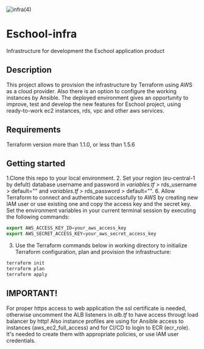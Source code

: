 ![infra(4)](https://github.com/yurkooo97/infra-app/assets/43648928/1d331e7e-0e86-4fb9-87e4-679587f49893)
# Eschool-infra
Infrastructure for development the Eschool application product
## Description
This project allows to provision the infrastructure by Terraform using AWS as a cloud provider. Also there is an option to configure the working instances by Ansible. The deployed environment gives an opportunity to improve, test and develop the new features for Eschool project, using ready-to-work ec2 instances, rds, vpc and other aws services.
## Requirements
Terraform version more than 1.1.0, or less than 1.5.6

## Getting started
1.Clone this repo to your local environment.
2. Set your region (eu-central-1 by defult) database username and password in _variables.tf_ > rds_username > default="" and _variables.tf_ > rds_password > default="".
6. Allow Terraform to connect and authenticate successfully to AWS by creating new IAM user or use existing one and copy the access key and the secret key. Set the environment variables in your current terminal session by executing the following commands:
   
```ts
export AWS_ACCESS_KEY_ID=your_aws_access_key
export AWS_SECRET_ACCESS_KEY=your_aws_secret_access_key
```

3. Use the Terraform commands below in working directory to initialize Terraform configuration, plan and provision the infrastructure:

```ts
terraform init
terraform plan
terraform apply
```
## IMPORTANT!
For proper https access to web application the ssl certificate is needed, otherwise uncomment the ALB listeners in _alb.tf_ to have access througt load balancer by http!
Also instance profiles are using for Ansible access to instances (aws_ec2_full_access) and for CI/CD to login to ECR (ecr_role). It's needed to create them with appropriate policies, or use IAM user credentials.
